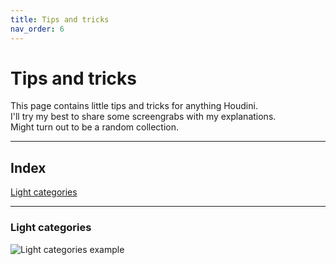 ```yaml
---
title: Tips and tricks
nav_order: 6
---
```


# Tips and tricks
This page contains little tips and tricks for anything Houdini. <br>
I'll try my best to share some screengrabs with my explanations. <br>
Might turn out to be a random collection. <br>

---

## Index <br>

[Light categories](#-light-categories)

---
### Light categories

![Light categories example](/Houdini_snippets/assets/images/lightCategories_image_1.png)